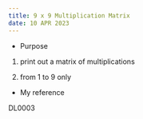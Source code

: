 ```yaml
---
title: 9 x 9 Multiplication Matrix
date: 10 APR 2023
---
```


- Purpose

1. print out a matrix of multiplications

2. from 1 to 9 only

* My reference

DL0003
